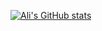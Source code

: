 [![Ali's GitHub stats](https://github-readme-stats.vercel.app/api?username=mralinp)](https://github.com/mralinp/github-readme-stats)

